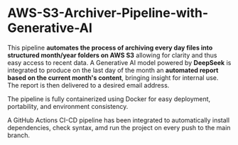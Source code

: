 # AWS-S3-Archiver-Pipeline-with-Generative-AI
This pipeline **automates the process of archiving every day files into structured month/year folders on AWS S3** allowing for clarity and thus easy access to recent data.
A Generative AI model powered by **DeepSeek** is integrated to produce on the last day of the month an **automated report based on the current month's content**, bringing insight for internal use. The report is then delivered to a desired email address.

The pipeline is fully containerized using Docker for easy deployment, portability, and environment consistency.

A GitHub Actions CI-CD pipeline has been integrated to automatically install dependencies, check syntax, amd run the project on every push to the main branch.

